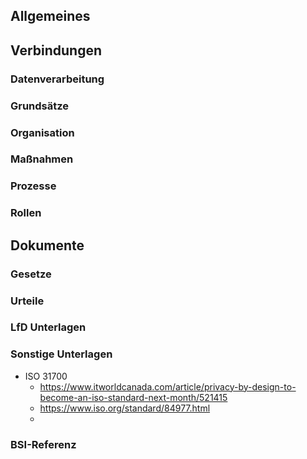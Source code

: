 ## Allgemeines

## Verbindungen
### Datenverarbeitung
### Grundsätze
### Organisation
### Maßnahmen
### Prozesse
### Rollen

## Dokumente
### Gesetze
### Urteile
### LfD Unterlagen
### Sonstige Unterlagen
- ISO 31700
	- https://www.itworldcanada.com/article/privacy-by-design-to-become-an-iso-standard-next-month/521415
	- https://www.iso.org/standard/84977.html
	-
### BSI-Referenz
